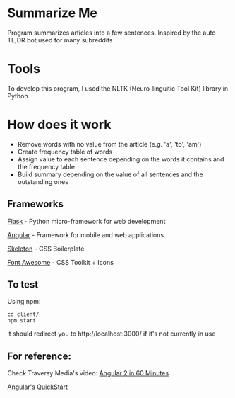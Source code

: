 # Summarize Me
Program summarizes articles into a few sentences. Inspired by the auto TL;DR bot used for many subreddits

# Tools
To develop this program, I used the NLTK (Neuro-linguitic Tool Kit) library in Python

# How does it work
- Remove words with no value from the article (e.g. 'a', 'to', 'am')
- Create frequency table of words
- Assign value to each sentence depending on the words it contains and the frequency table
- Build summary depending on the value of all sentences and the outstanding ones

## Frameworks

[Flask](http://flask.pocoo.org/) - Python micro-framework for web development

[Angular](https://angular.io/) - Framework for mobile and web applications

[Skeleton](http://getskeleton.com/) - CSS Boilerplate

[Font Awesome](http://fontawesome.io/) - CSS Toolkit + Icons

## To test

Using npm:
```
cd client/
npm start
```
it should redirect you to http://localhost:3000/ if it's not currently in use


## For reference:

Check Traversy Media's video: [Angular 2 in 60 Minutes](https://www.youtube.com/watch?v=-zW1zHqsdyc)

Angular's [QuickStart](https://github.com/angular/quickstart)
